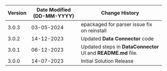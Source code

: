 | **Version** | **Date Modified (DD-MM-YYYY)** | **Change History**                          |
|-------------|--------------------------------|---------------------------------------------|
| 3.0.3       |     03-05-2024                 | epackaged for parser issue fix on reinstall |
| 3.0.2       |     14-12-2023                 | Updated **Data Connector** code                      |
| 3.0.1       |     06-12-2023                 | Updated steps in **DataConnector** UI and **README.md** file.                     |
| 3.0.0       |     14-07-2023                 | Initial Solution Release                     |
